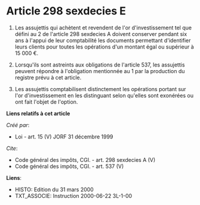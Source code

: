 # Article 298 sexdecies E

1. Les assujettis qui achètent et revendent de l'or d'investissement tel que défini au 2 de l'article 298 sexdecies A doivent
conserver pendant six ans à l'appui de leur comptabilité les documents permettant d'identifier leurs clients pour toutes les
opérations d'un montant égal ou supérieur à 15 000 €. 

2. Lorsqu'ils sont astreints aux obligations de l'article 537, les assujettis peuvent répondre à l'obligation mentionnée au 1
par la production du registre prévu à cet article. 

3. Les assujettis comptabilisent distinctement les opérations portant sur l'or d'investissement en les distinguant selon
qu'elles sont exonérées ou ont fait l'objet de l'option.

**Liens relatifs à cet article**

_Créé par_:

  - Loi - art. 15 (V) JORF 31 décembre 1999

_Cite_:

  - Code général des impôts, CGI. - art. 298 sexdecies A (V)
  - Code général des impôts, CGI. - art. 537 (V)

**Liens**:

  - HISTO: Edition du 31 mars 2000
  - TXT_ASSOCIE: Instruction 2000-06-22 3L-1-00
